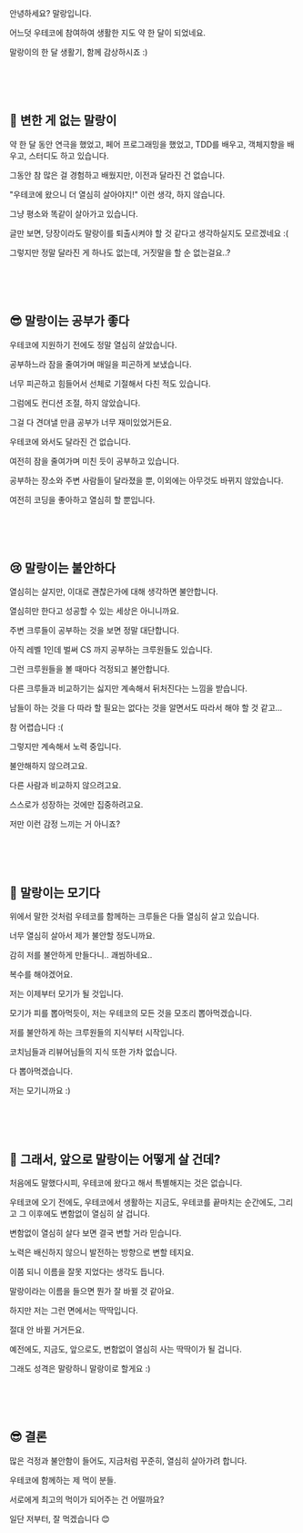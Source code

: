 안녕하세요? 말랑입니다.

어느덧 우테코에 참여하여 생활한 지도 약 한 달이 되었네요.

말랑이의 한 달 생활기, 함께 감상하시죠 :)

<br>
<br>
<br>

## 🙂 변한 게 없는 말랑이

약 한 달 동안 연극을 했었고, 페어 프로그래밍을 했었고, TDD를 배우고, 객체지향을 배우고, 스터디도 하고 있습니다.

그동안 참 많은 걸 경험하고 배웠지만, 이전과 달라진 건 없습니다.

"우테코에 왔으니 더 열심히 살아야지!" 이런 생각, 하지 않습니다.

그냥 평소와 똑같이 살아가고 있습니다.

글만 보면, 당장이라도 말랑이를 퇴출시켜야 할 것 같다고 생각하실지도 모르겠네요 :(

그렇지만 정말 달라진 게 하나도 없는데, 거짓말을 할 순 없는걸요..?

<br>
<br>
<br>

## 😎 말랑이는 공부가 좋다

우테코에 지원하기 전에도 정말 열심히 살았습니다.

공부하느라 잠을 줄여가며 매일을 피곤하게 보냈습니다.

너무 피곤하고 힘들어서 선체로 기절해서 다친 적도 있습니다.

그럼에도 컨디션 조절, 하지 않았습니다.

그걸 다 견뎌낼 만큼 공부가 너무 재미있었거든요.

우테코에 와서도 달라진 건 없습니다.

여전히 잠을 줄여가며 미친 듯이 공부하고 있습니다.

공부하는 장소와 주변 사람들이 달라졌을 뿐, 이외에는 아무것도 바뀌지 않았습니다.

여전히 코딩을 좋아하고 열심히 할 뿐입니다.

<br>
<br>
<br>

## 😢 말랑이는 불안하다

열심히는 살지만, 이대로 괜찮은가에 대해 생각하면 불안합니다.

열심히만 한다고 성공할 수 있는 세상은 아니니까요.

주변 크루들이 공부하는 것을 보면 정말 대단합니다.

아직 레벨 1인데 벌써 CS 까지 공부하는 크루원들도 있습니다.

그런 크루원들을 볼 때마다 걱정되고 불안합니다.

다른 크루들과 비교하기는 싫지만 계속해서 뒤처진다는 느낌을 받습니다.

남들이 하는 것을 다 따라 할 필요는 없다는 것을 알면서도 따라서 해야 할 것 같고...

참 어렵습니다 :(

그렇지만 계속해서 노력 중입니다.

불안해하지 않으려고요.

다른 사람과 비교하지 않으려고요.

스스로가 성장하는 것에만 집중하려고요.

저만 이런 감정 느끼는 거 아니죠?

<br>
<br>
<br>

## 🦟 말랑이는 모기다

위에서 말한 것처럼 우테코를 함께하는 크루들은 다들 열심히 살고 있습니다.

너무 열심히 살아서 제가 불안할 정도니까요.

감히 저를 불안하게 만들다니.. 괘씸하네요..

복수를 해야겠어요.

저는 이제부터 모기가 될 것입니다.

모기가 피를 뽑아먹듯이, 저는 우테코의 모든 것을 모조리 뽑아먹겠습니다.

저를 불안하게 하는 크루원들의 지식부터 시작입니다.

코치님들과 리뷰어님들의 지식 또한 가차 없습니다.

다 뽑아먹겠습니다.

저는 모기니까요 :)

<br>
<br>
<br>

## 🧐 그래서, 앞으로 말랑이는 어떻게 살 건데?

처음에도 말했다시피, 우테코에 왔다고 해서 특별해지는 것은 없습니다.

우테코에 오기 전에도, 우테코에서 생활하는 지금도, 우테코를 끝마치는 순간에도, 그리고 그 이후에도 변함없이 열심히 살 겁니다.

변함없이 열심히 살다 보면 결국 변할 거라 믿습니다.

노력은 배신하지 않으니 발전하는 방향으로 변할 테지요.

이쯤 되니 이름을 잘못 지었다는 생각도 듭니다.

말랑이라는 이름을 들으면 뭔가 잘 바뀔 것 같아요.

하지만 저는 그런 면에서는 딱딱입니다.

절대 안 바뀔 거거든요.

예전에도, 지금도, 앞으로도, 변함없이 열심히 사는 딱딱이가 될 겁니다.

그래도 성격은 말랑하니 말랑이로 할게요 :)

<br>
<br>
<br>

## 😎 결론

많은 걱정과 불안함이 들어도, 지금처럼 꾸준히, 열심히 살아가려 합니다.

우테코에 함께하는 제 먹이 분들.

서로에게 최고의 먹이가 되어주는 건 어떨까요?

일단 저부터, 잘 먹겠습니다 😊

<br>
<br>
<br>
